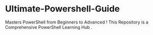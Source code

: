 # Ultimate-Powershell-Guide
Masters PowerShell from Beginners to Advanced ! This Repository is a Comprehensive PowerShell Learning Hub .
